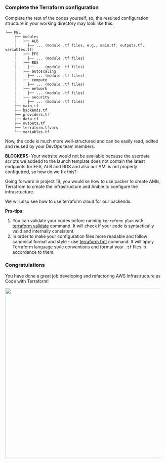 ### Complete the Terraform configuration

Complete the rest of the codes yourself, so, the resulted configuration structure in your working directory may look like this:

```
└── PBL
    ├── modules
    |   ├── ALB
    |     ├── ... (module .tf files, e.g., main.tf, outputs.tf, variables.tf)     
    |   ├── EFS
    |     ├── ... (module .tf files) 
    |   ├── RDS
    |     ├── ... (module .tf files) 
    |   ├── autoscaling
    |     ├── ... (module .tf files) 
    |   ├── compute
    |     ├── ... (module .tf files) 
    |   ├── network
    |     ├── ... (module .tf files)
    |   ├── security
    |     ├── ... (module .tf files)
    ├── main.tf
    ├── backends.tf
    ├── providers.tf
    ├── data.tf
    ├── outputs.tf
    ├── terraform.tfvars
    └── variables.tf
```

Now, the code is much more well-structured and can be easily read, edited and reused by your DevOps team members.


**BLOCKERS:** Your website would not be available because the userdata scripts we addedd to the launch template does not contain the latest endpoints for EFS, ALB and RDS and also our AMI is not properly configutred, so how do we fix this?

Going forward in project 19, you would se how to use packer to create AMIs, Terrafrom to create the infrastructure and Anible to configure the infrasrtucture. 

We will also see how to use terraform cloud for our backends.


**Pro-tips:**
1. You can validate your codes before running `terraform plan` with [terraform validate](https://www.terraform.io/docs/cli/commands/validate.html) command. It will check if your code is syntactically valid and internally consistent.
2. In order to make your configuration files more readable and follow canonical format and style - use [terraform fmt](https://www.terraform.io/docs/cli/commands/fmt.html) command. It will apply Terraform language style conventions and format your `.tf` files in accordance to them.

### Congratulations

You have done a great job developing and refactoring AWS Infrastructure as Code with Terraform! 

<img src="https://darey-io-pbl-projects-images.s3.eu-west-2.amazonaws.com/project18/awesome_18.jpeg" width="936px" height="550px">